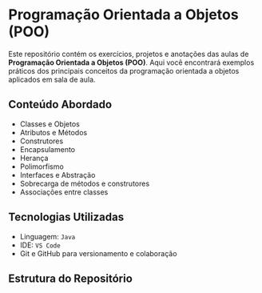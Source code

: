 # Programação Orientada a Objetos (POO)

Este repositório contém os exercícios, projetos e anotações das aulas de **Programação Orientada a Objetos (POO)**. Aqui você encontrará exemplos práticos dos principais conceitos da programação orientada a objetos aplicados em sala de aula.

## Conteúdo Abordado

- Classes e Objetos  
- Atributos e Métodos  
- Construtores  
- Encapsulamento  
- Herança  
- Polimorfismo  
- Interfaces e Abstração  
- Sobrecarga de métodos e construtores  
- Associações entre classes  

## Tecnologias Utilizadas

- Linguagem: `Java`
- IDE: `VS Code`
- Git e GitHub para versionamento e colaboração

## Estrutura do Repositório
